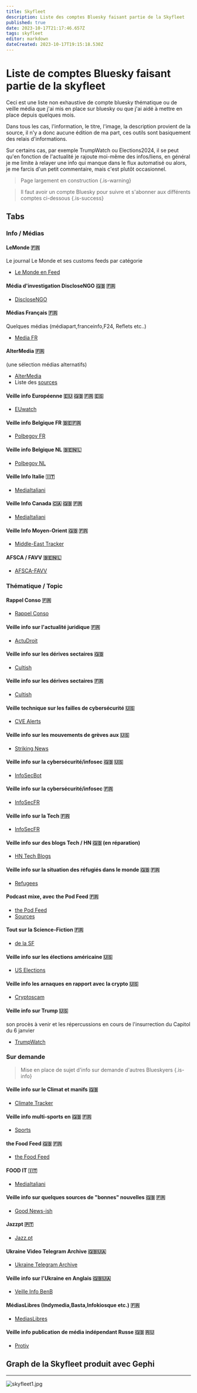 ```yaml
---
title: Skyfleet
description: Liste des comptes Bluesky faisant partie de la Skyfleet
published: true
date: 2023-10-17T21:17:46.657Z
tags: skyfleet
editor: markdown
dateCreated: 2023-10-17T19:15:18.530Z
---
```


# Liste de comptes Bluesky faisant partie de la skyfleet

Ceci est une liste non exhaustive de compte bluesky thématique ou de veille média que j'ai mis en place sur bluesky ou que j'ai aidé à mettre en place depuis quelques mois. 

Dans tous les cas, l'information, le titre, l'image, la description provient de la source, il n'y a donc aucune édition de ma part, ces outils sont basiquement des relais d'informations. 

Sur certains cas, par exemple TrumpWatch ou Elections2024, il se peut qu'en fonction de l'actualité je rajoute moi-même des infos/liens, en général je me limite à relayer une info qui manque dans le flux automatisé ou alors, je me farcis d'un petit commentaire, mais c'est plutôt occasionnel. 

> Page largement en construction
{.is-warning}

> Il faut avoir un compte Bluesky pour suivre et s'abonner aux différents comptes ci-dessous
{.is-success}

<h2 class="tabset">Tabs</h2>

### Info / Médias

#### LeMonde 🇫🇷
Le journal Le Monde et ses customs feeds par catégorie 
- [Le Monde en Feed](https://bsky.app/profile/lemonde.skyfleet.blue)

#### Média d'investigation DiscloseNGO 🇬🇧 🇫🇷
- [DiscloseNGO](https://bsky.app/profile/disclosengo.bsky.social)

#### Médias Français 🇫🇷
Quelques médias  (médiapart,franceinfo,F24, Reflets etc..)
- [Media FR](https://bsky.app/profile/mediasfr.skyfleet.blue)

#### AlterMedia  🇫🇷
(une sélection médias alternatifs)
- [AlterMedia](https://bsky.app/profile/altermedias.skyfleet.blue)
- Liste des [sources](https://blog.rmendes.net/2023/08/24/altermedia-un-flux.html)

#### Veille info Européenne  🇪🇺 🇬🇧 🇫🇷 🇪🇸
- [EUwatch](https://bsky.app/profile/euwatch.live)

#### Veille info Belgique FR 🇧🇪🇫🇷 
- [Polbegov FR](https://bsky.app/profile/polbegov.skyfleet.blue)

#### Veille info Belgique NL 🇧🇪🇳🇱 
- [Polbegov NL](https://bsky.app/profile/begov.skyfleet.blue)

#### Veille Info Italie  🇮🇹
- [MediaItaliani](https://bsky.app/profile/mediasit.skyfleet.blue)

#### Veille Info Canada 🇨🇦 🇬🇧 🇫🇷
- [MediaItaliani](https://bsky.app/profile/mediasca.skyfleet.blue)

#### Veille Info Moyen-Orient 🇬🇧 🇫🇷
- [Middle-East Tracker](https://bsky.app/profile/me.skyfleet.blue)
 
#### AFSCA / FAVV 🇧🇪🇳🇱 
- [AFSCA-FAVV](https://bsky.app/profile/afsca-favv.skyfleet.blue)

### Thématique / Topic

#### Rappel Conso  🇫🇷
- [Rappel Conso](https://bsky.app/profile/rappelconso.skyfleet.blue)

#### Veille info sur l'actualité juridique 🇫🇷

- [ActuDroit](https://bsky.app/profile/actudroit.skyfleet.blue) 

#### Veille info sur les dérives sectaires 🇬🇧
- [Cultish](https://bsky.app/profile/cultish.skyfleet.blue)

#### Veille info sur les dérives sectaires 🇫🇷

- [Cultish](https://bsky.app/profile/sectes.skyfleet.blue) 

#### Veille technique sur les failles de cybersécurité 🇺🇸
- [CVE Alerts](https://bsky.app/profile/cve.skyfleet.blue) 

#### Veille info sur les mouvements de grèves aux 🇺🇸
- [Striking News](https://bsky.app/profile/strikenews.skyfleet.blue)

#### Veille info sur la cybersécurité/infosec  🇬🇧 🇺🇸
- [InfoSecBot](https://bsky.app/profile/infosec.skyfleet.blue)

#### Veille info sur la cybersécurité/infosec  🇫🇷
- [InfoSecFR](https://bsky.app/profile/infosecfr.skyfleet.blue)

#### Veille info sur la Tech  🇫🇷
- [InfoSecFR](https://bsky.app/profile/techfr.skyfleet.blue)

#### Veille info sur des blogs Tech / HN  🇬🇧 (en réparation)
- [HN Tech Blogs](https://bsky.app/profile/techblogs.skyfleet.blue)

#### Veille info sur la situation des réfugiés dans le monde  🇬🇧 🇫🇷
- [Refugees](https://bsky.app/profile/refugees.skyfleet.blue)

#### Podcast mixe, avec the Pod Feed  🇫🇷
- [the Pod Feed](https://bsky.app/profile/podfeed.skyfleet.blue)
- [Sources](https://blog.rmendes.net/2023/08/27/sources-des-podcasts.html)

#### Tout sur la Science-Fiction  🇫🇷
- [de la SF](https://bsky.app/profile/sf.skyfleet.blue)

#### Veille info sur les élections américaine  🇺🇸
- [US Elections](https://bsky.app/profile/elections.skyfleet.blue)

#### Veille info les arnaques en rapport avec la crypto  🇺🇸
- [Cryptoscam](https://bsky.app/profile/cryptoscam.skyfleet.blue)
 
#### Veille info sur Trump  🇺🇸

son procès à venir et les répercussions en cours de l'insurrection du Capitol du 6 janvier 
- [TrumpWatch](https://bsky.app/profile/trumpwatch.skyfleet.blue)

### Sur demande

> Mise en place de sujet d'info sur demande d'autres Blueskyers
{.is-info}

#### Veille info sur le Climat et manifs 🇬🇧
- [Climate Tracker](https://bsky.app/profile/climate.skyfleet.blue)

#### Veille info multi-sports en  🇬🇧 🇫🇷
- [Sports](https://bsky.app/profile/sports.skyfleet.blue)

#### the Food Feed 🇬🇧 🇫🇷
- [the Food Feed](https://bsky.app/profile/foodfeed.skyfleet.blue)

#### FOOD IT  🇮🇹
- [MediaItaliani](https://bsky.app/profile/foodit.skyfleet.blue)

#### Veille info sur quelques sources de "bonnes" nouvelles 🇬🇧 🇫🇷
- [Good News-ish](https://bsky.app/profile/goodnews.skyfleet.blue)

#### Jazzpt 🇵🇹
- [Jazz.pt](https://bsky.app/profile/jazzpt.bsky.social) 

#### Ukraine Video Telegram Archive 🇬🇧🇺🇦
- [Ukraine Telegram Archive](https://bsky.app/profile/videos.osintukraine.com)

#### Veille info sur l'Ukraine en Anglais 🇬🇧🇺🇦
- [Veille Info BenB](https://bsky.app/profile/benborges.xyz)

#### MédiasLibres  (Indymedia,Basta,Infokiosque etc.) 🇫🇷
- [MediasLibres](https://bsky.app/profile/mediaslibres.skyfleet.blue)

#### Veille info publication de média indépendant Russe 🇬🇧 🇷🇺
- [Protiv](https://bsky.app/profile/protiv.osintukraine.com)


## Graph de la Skyfleet produit avec Gephi 
---

![skyfleet1.jpg](/images/skyfleet1.jpg)